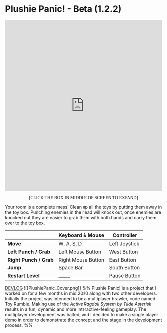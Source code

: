 # Plushie Panic! - Beta (1.2.2)
<div class="separator" style="clear: both; text-align: center;">
  <iframe allowfullscreen="" frameborder="0" height="550" src="https://itch.io/embed-upload/6669817?color=333333" width="100%"><a href="https://tildeasterisk.itch.io/plushie-panic"
      >Play Plushie Panic! on itch.io</a
    ></iframe>
</div>
<p style="text-align: center;"><span style="font-family: &quot;Roboto Mono&quot;;">[CLICK THE BOX IN MIDDLE OF SCREEN TO EXPAND]</span></p>
Your room is a complete mess! Clean up all the toys by putting them away in the toy box. Punching enemies in the head will knock out, once enemies are knocked out they are easier to grab them with both hands and carry them over to the toy box.
<!--more-->

|                        | Keyboard & Mouse   | Controller    |
| ---------------------- | ------------------ | ------------- |
| **Move**               | W, A, S, D         | Left Joystick |
| **Left Punch / Grab**  | Left Mouse Button  | West Button   |
| **Right Punch / Grab** | Right Mouse Button | East Button   |
| **Jump**               | Space Bar          | South Button  |
| **Restart Level**      | _____              | Pause Button  |
[DEVLOG](https://www.tildeasterisk.blogspot.com/2021/01/toy-rumble-early-demo.html)
![[PlushiePanic_Cover.png]]
%% Plushie Panic! is a project that I worked on for a few months in mid 2020 along with two other developers. Initially the project was intended to be a multiplayer brawler, code named Toy Rumble. Making use of the *Active Ragdoll System by Tilde Asterisk* results in a fun, dynamic and more interactive-feeling gameplay. The multiplayer development was halted, and I decided to make a single player demo in order to demonstrate the concept and the stage in the development process. %%